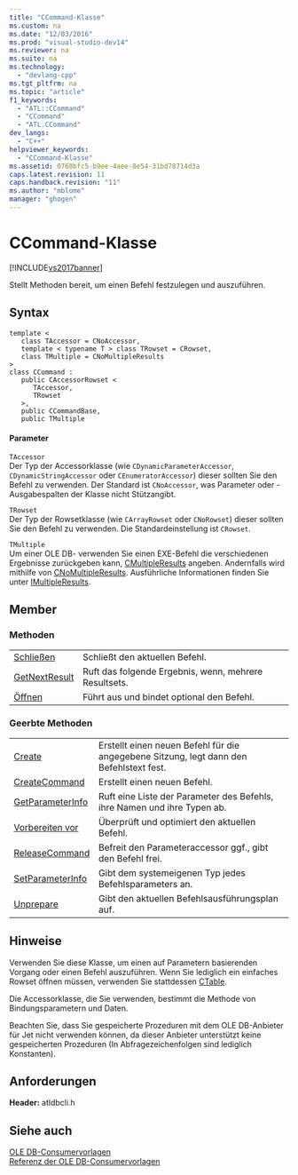 ```yaml
---
title: "CCommand-Klasse"
ms.custom: na
ms.date: "12/03/2016"
ms.prod: "visual-studio-dev14"
ms.reviewer: na
ms.suite: na
ms.technology: 
  - "devlang-cpp"
ms.tgt_pltfrm: na
ms.topic: "article"
f1_keywords: 
  - "ATL::CCommand"
  - "CCommand"
  - "ATL.CCommand"
dev_langs: 
  - "C++"
helpviewer_keywords: 
  - "CCommand-Klasse"
ms.assetid: 0760bfc5-b9ee-4aee-8e54-31bd78714d3a
caps.latest.revision: 11
caps.handback.revision: "11"
ms.author: "mblome"
manager: "ghogen"
---
```

# CCommand-Klasse
[!INCLUDE[vs2017banner](../../assembler/inline/includes/vs2017banner.md)]

Stellt Methoden bereit, um einen Befehl festzulegen und auszuführen.  
  
## Syntax  
  
```  
template <  
   class TAccessor = CNoAccessor,  
   template < typename T > class TRowset = CRowset,  
   class TMultiple = CNoMultipleResults   
>  
class CCommand :   
   public CAccessorRowset <  
      TAccessor,   
      TRowset   
   >,  
   public CCommandBase,  
   public TMultiple  
```  
  
#### Parameter  
 `TAccessor`  
 Der Typ der Accessorklasse \(wie `CDynamicParameterAccessor`, `CDynamicStringAccessor` oder `CEnumeratorAccessor`\) dieser sollten Sie den Befehl zu verwenden.  Der Standard ist `CNoAccessor`, was Parameter oder \-Ausgabespalten der Klasse nicht Stützangibt.  
  
 `TRowset`  
 Der Typ der Rowsetklasse \(wie `CArrayRowset` oder `CNoRowset`\) dieser sollten Sie den Befehl zu verwenden.  Die Standardeinstellung ist `CRowset`.  
  
 `TMultiple`  
 Um einer OLE DB\- verwenden Sie einen EXE\-Befehl die verschiedenen Ergebnisse zurückgeben kann, [CMultipleResults](../../data/oledb/cmultipleresults-class.md) angeben.  Andernfalls wird mithilfe von [CNoMultipleResults](../../data/oledb/cnomultipleresults-class.md).  Ausführliche Informationen finden Sie unter [IMultipleResults](https://msdn.microsoft.com/en-us/library/ms721289.aspx).  
  
## Member  
  
### Methoden  
  
|||  
|-|-|  
|[Schließen](../../data/oledb/ccommand-close.md)|Schließt den aktuellen Befehl.|  
|[GetNextResult](../../data/oledb/ccommand-getnextresult.md)|Ruft das folgende Ergebnis, wenn, mehrere Resultsets.|  
|[Öffnen](../../data/oledb/ccommand-open.md)|Führt aus und bindet optional den Befehl.|  
  
### Geerbte Methoden  
  
|||  
|-|-|  
|[Create](../../data/oledb/ccommand-create.md)|Erstellt einen neuen Befehl für die angegebene Sitzung, legt dann den Befehlstext fest.|  
|[CreateCommand](../../data/oledb/ccommand-createcommand.md)|Erstellt einen neuen Befehl.|  
|[GetParameterInfo](../../data/oledb/ccommand-getparameterinfo.md)|Ruft eine Liste der Parameter des Befehls, ihre Namen und ihre Typen ab.|  
|[Vorbereiten vor](../../data/oledb/ccommand-prepare.md)|Überprüft und optimiert den aktuellen Befehl.|  
|[ReleaseCommand](../../data/oledb/ccommand-releasecommand.md)|Befreit den Parameteraccessor ggf., gibt den Befehl frei.|  
|[SetParameterInfo](../../data/oledb/ccommand-setparameterinfo.md)|Gibt dem systemeigenen Typ jedes Befehlsparameters an.|  
|[Unprepare](../../data/oledb/ccommand-unprepare.md)|Gibt den aktuellen Befehlsausführungsplan auf.|  
  
## Hinweise  
 Verwenden Sie diese Klasse, um einen auf Parametern basierenden Vorgang oder einen Befehl auszuführen.  Wenn Sie lediglich ein einfaches Rowset öffnen müssen, verwenden Sie stattdessen [CTable](../../data/oledb/ctable-class.md).  
  
 Die Accessorklasse, die Sie verwenden, bestimmt die Methode von Bindungsparametern und Daten.  
  
 Beachten Sie, dass Sie gespeicherte Prozeduren mit dem OLE DB\-Anbieter für Jet nicht verwenden können, da dieser Anbieter unterstützt keine gespeicherten Prozeduren \(In Abfragezeichenfolgen sind lediglich Konstanten\).  
  
## Anforderungen  
 **Header:**  atldbcli.h  
  
## Siehe auch  
 [OLE DB\-Consumervorlagen](../../data/oledb/ole-db-consumer-templates-cpp.md)   
 [Referenz der OLE DB\-Consumervorlagen](../../data/oledb/ole-db-consumer-templates-reference.md)